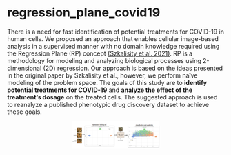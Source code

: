 # regression_plane_covid19


There is a need for fast identification of potential treatments for COVID-19 in human cells. We proposed an approach that enables cellular image-based analysis in a supervised manner with no domain knowledge required using the Regression Plane (RP) concept [(Szkalisity et al. 2021)](https://www.nature.com/articles/s41467-021-22866-x). RP is a methodology for modeling and analyzing biological processes using 2-dimensional (2D) regression. Our approach is based on the ideas presented in the original paper by Szkalisity et al., however, we perform naïve modeling of the problem space. The goals of this study are to **identify potential treatments for COVID-19** and **analyze the effect of the treatment’s dosage** on the treated cells. The suggested approach is used to reanalyze a published phenotypic drug discovery dataset to achieve these goals.



<p align="center">
<img src="supplementary/RP.png"  width=40%>
</p>







